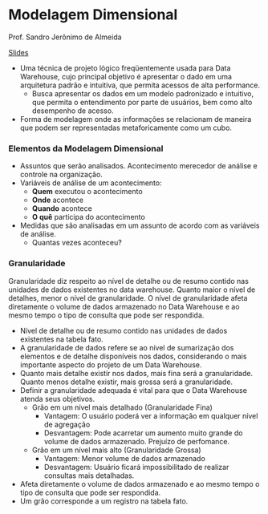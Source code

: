 # Modelagem Dimensional
Prof. Sandro Jerônimo de Almeida

[Slides](http://webdav.sistemas.pucminas.br:8080/webdav/sistemas/sga/20162/1112312_DW_Parte1.pdf)

- Uma técnica de projeto lógico freqüentemente usada para Data Warehouse, cujo 
principal objetivo é apresentar o dado em uma arquitetura padrão e intuitiva, que permita acessos de alta performance.
    + Busca apresentar os dados em um modelo padronizado e intuitivo, que permita o entendimento por parte de usuários, bem como alto desempenho de acesso.
- Forma de modelagem onde as informações se relacionam de maneira que podem ser representadas metaforicamente como um cubo. 

### Elementos da Modelagem Dimensional
- Assuntos que serão analisados. Acontecimento merecedor de análise e controle na organização. 
- Variáveis de análise de um acontecimento:
    + **Quem** executou o acontecimento
    + **Onde** acontece
    + **Quando** acontece
    + **O quê** participa do acontecimento
- Medidas que são analisadas em um assunto de acordo com as variáveis de análise. 
    + Quantas vezes aconteceu?

### Granularidade
Granularidade diz respeito ao nível de detalhe ou de resumo contido nas unidades de dados existentes no data warehouse. Quanto maior o nível de detalhes, menor o nível de granularidade. O nível de granularidade afeta diretamente o volume de dados armazenado no Data Warehouse e ao mesmo tempo o tipo de consulta que pode ser respondida.

- Nível de detalhe ou de resumo contido nas unidades de dados existentes na tabela  fato.
- A granularidade de dados refere se ao nível de sumarização dos elementos e de detalhe disponíveis nos dados, considerando o mais importante aspecto do projeto de um  Data Warehouse.
- Quanto mais detalhe existir nos dados, mais fina será a granularidade. Quanto menos detalhe existir, mais grossa será a granularidade. 
- Definir a granularidade adequada é vital para que o Data Warehouse atenda seus objetivos.
    + Grão em um nível mais detalhado (Granularidade Fina)
        * Vantagem: O usuário poderá ver a informação em qualquer nível de agregação 
        * Desvantagem: Pode acarretar um aumento muito grande do volume de dados armazenado. Prejuízo de perfomance.
    + Grão em um nível mais alto (Granularidade Grossa)
        * Vantagem: Menor volume de dados armazenado
        * Desvantagem: Usuário ficará impossibilitado de realizar consultas mais detalhadas. 
- Afeta diretamente o volume de dados armazenado e ao mesmo tempo o tipo de consulta que pode ser respondida.
- Um grão corresponde a um registro na tabela fato. 







